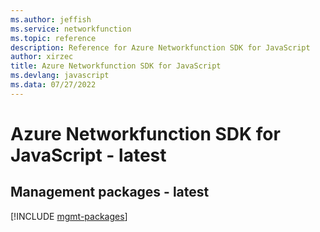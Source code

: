 ```yaml
---
ms.author: jeffish
ms.service: networkfunction
ms.topic: reference
description: Reference for Azure Networkfunction SDK for JavaScript
author: xirzec
title: Azure Networkfunction SDK for JavaScript
ms.devlang: javascript
ms.data: 07/27/2022
---
```

# Azure Networkfunction SDK for JavaScript - latest

## Management packages - latest
[!INCLUDE [mgmt-packages](networkfunction-mgmt-index.md)]